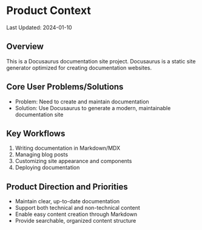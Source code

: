 # Product Context
Last Updated: 2024-01-10

## Overview
This is a Docusaurus documentation site project. Docusaurus is a static site generator optimized for creating documentation websites.

## Core User Problems/Solutions
- Problem: Need to create and maintain documentation
- Solution: Use Docusaurus to generate a modern, maintainable documentation site

## Key Workflows
1. Writing documentation in Markdown/MDX
2. Managing blog posts
3. Customizing site appearance and components
4. Deploying documentation

## Product Direction and Priorities
- Maintain clear, up-to-date documentation
- Support both technical and non-technical content
- Enable easy content creation through Markdown
- Provide searchable, organized content structure

